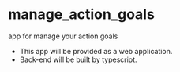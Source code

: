 # manage_action_goals
app for manage your action goals
* This app will be provided as a web application.
* Back-end will be built by typescript.